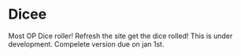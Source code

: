 # Dicee
Most OP Dice roller!
Refresh the site get the dice rolled!
This is under development.
Compelete version due on jan 1st.
